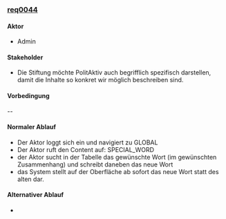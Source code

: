 ### [req0044](https://github.com/PolitAktiv/politaktiv-requirements/tree/master/de/requirements/req0044.md) 

#### Aktor
 * Admin


#### Stakeholder
 * Die Stiftung möchte PolitAktiv auch begrifflich spezifisch darstellen, damit die Inhalte so konkret wir möglich beschreiben sind.


#### Vorbedingung
--


#### Normaler Ablauf
 * Der Aktor loggt sich ein und navigiert zu GLOBAL
 * Der Aktor ruft den Content auf: SPECIAL_WORD
 * der Aktor sucht in der Tabelle das gewünschte Wort (im gewünschten Zusammenhang) und schreibt daneben das neue Wort
 * das System stellt auf der Oberfläche ab sofort das neue Wort statt des alten dar.


#### Alternativer Ablauf
 * 

